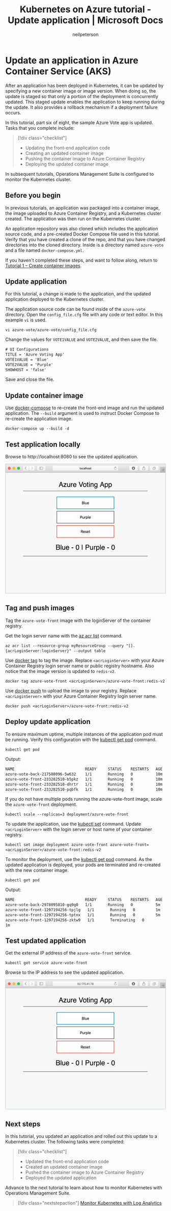 ﻿---
title: Kubernetes on Azure tutorial - Update application | Microsoft Docs
description: AKS tutorial - Update Application
services: container-service
documentationcenter: ''
author: neilpeterson
manager: timlt
editor: ''
tags: aks, azure-container-service
keywords: Docker, Containers, Micro-services, Kubernetes, DC/OS, Azure

ms.assetid: 
ms.service: container-service
ms.devlang: aurecli
ms.topic: tutorial
ms.tgt_pltfrm: na
ms.workload: na
ms.date: 10/24/2017
ms.author: nepeters
ms.custom: mvc
---

# Update an application in Azure Container Service (AKS)

After an application has been deployed in Kubernetes, it can be updated by specifying a new container image or image version. When doing so, the update is staged so that only a portion of the deployment is concurrently updated. This staged update enables the application to keep running during the update. It also provides a rollback mechanism if a deployment failure occurs. 

In this tutorial, part six of eight, the sample Azure Vote app is updated. Tasks that you complete include:

> [!div class="checklist"]
> * Updating the front-end application code
> * Creating an updated container image
> * Pushing the container image to Azure Container Registry
> * Deploying the updated container image

In subsequent tutorials, Operations Management Suite is configured to monitor the Kubernetes cluster.

## Before you begin

In previous tutorials, an application was packaged into a container image, the image uploaded to Azure Container Registry, and a Kubernetes cluster created. The application was then run on the Kubernetes cluster. 

An application repository was also cloned which includes the application source code, and a pre-created Docker Compose file used in this tutorial. Verify that you have created a clone of the repo, and that you have changed directories into the cloned directory. Inside is a directory named `azure-vote` and a file named `docker-compose.yml`.

If you haven't completed these steps, and want to follow along, return to [Tutorial 1 – Create container images](./tutorial-kubernetes-prepare-app.md). 

## Update application

For this tutorial, a change is made to the application, and the updated application deployed to the Kubernetes cluster. 

The application source code can be found inside of the `azure-vote` directory. Open the `config_file.cfg` file with any code or text editor. In this example `vi` is used.

```console
vi azure-vote/azure-vote/config_file.cfg
```

Change the values for `VOTE1VALUE` and `VOTE2VALUE`, and then save the file.

```console
# UI Configurations
TITLE = 'Azure Voting App'
VOTE1VALUE = 'Blue'
VOTE2VALUE = 'Purple'
SHOWHOST = 'false'
```

Save and close the file.

## Update container image

Use [docker-compose](https://docs.docker.com/compose/) to re-create the front-end image and run the updated application. The `--build` argument is used to instruct Docker Compose to re-create the application image.

```console
docker-compose up --build -d
```

## Test application locally

Browse to http://localhost:8080 to see the updated application.

![Image of Kubernetes cluster on Azure](media/container-service-kubernetes-tutorials/vote-app-updated.png)

## Tag and push images

Tag the `azure-vote-front` image with the loginServer of the container registry. 

Get the login server name with the [az acr list](/cli/azure/acr#list) command.

```azurecli
az acr list --resource-group myResourceGroup --query "[].{acrLoginServer:loginServer}" --output table
```

Use [docker tag](https://docs.docker.com/engine/reference/commandline/tag/) to tag the image. Replace `<acrLoginServer>` with your Azure Container Registry login server name or public registry hostname. Also notice that the image version is updated to `redis-v2`.

```console
docker tag azure-vote-front <acrLoginServer>/azure-vote-front:redis-v2
```

Use [docker push](https://docs.docker.com/engine/reference/commandline/push/) to upload the image to your registry. Replace `<acrLoginServer>` with your Azure Container Registry login server name.

```console
docker push <acrLoginServer>/azure-vote-front:redis-v2
```

## Deploy update application

To ensure maximum uptime, multiple instances of the application pod must be running. Verify this configuration with the [kubectl get pod](https://kubernetes.io/docs/user-guide/kubectl/v1.6/#get) command.

```
kubectl get pod
```

Output:

```
NAME                               READY     STATUS    RESTARTS   AGE
azure-vote-back-217588096-5w632    1/1       Running   0          10m
azure-vote-front-233282510-b5pkz   1/1       Running   0          10m
azure-vote-front-233282510-dhrtr   1/1       Running   0          10m
azure-vote-front-233282510-pqbfk   1/1       Running   0          10m
```

If you do not have multiple pods running the azure-vote-front image, scale the `azure-vote-front` deployment.


```azurecli
kubectl scale --replicas=3 deployment/azure-vote-front
```

To update the application, use the [kubectl set](https://kubernetes.io/docs/user-guide/kubectl/v1.6/#set) command. Update `<acrLoginServer>` with the login server or host name of your container registry.

```azurecli
kubectl set image deployment azure-vote-front azure-vote-front=<acrLoginServer>/azure-vote-front:redis-v2
```

To monitor the deployment, use the [kubectl get pod](https://kubernetes.io/docs/user-guide/kubectl/v1.6/#get) command. As the updated application is deployed, your pods are terminated and re-created with the new container image.

```azurecli
kubectl get pod
```

Output:

```
NAME                               READY     STATUS    RESTARTS   AGE
azure-vote-back-2978095810-gq9g0   1/1       Running   0          5m
azure-vote-front-1297194256-tpjlg   1/1       Running   0         1m
azure-vote-front-1297194256-tptnx   1/1       Running   0         5m
azure-vote-front-1297194256-zktw9   1/1       Terminating   0         1m
```

## Test updated application

Get the external IP address of the `azure-vote-front` service.

```azurecli
kubectl get service azure-vote-front
```

Browse to the IP address to see the updated application.

![Image of Kubernetes cluster on Azure](media/container-service-kubernetes-tutorials/vote-app-updated-external.png)

## Next steps

In this tutorial, you updated an application and rolled out this update to a Kubernetes cluster. The following tasks were completed:

> [!div class="checklist"]
> * Updated the front-end application code
> * Created an updated container image
> * Pushed the container image to Azure Container Registry
> * Deployed the updated application

Advance to the next tutorial to learn about how to monitor Kubernetes with Operations Management Suite.

> [!div class="nextstepaction"]
> [Monitor Kubernetes with Log Analytics](./tutorial-kubernetes-monitor.md)